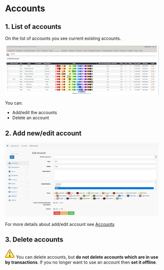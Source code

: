 # Accounts

## 1. List of accounts

On the list of accounts you see current existing accounts.

![List of accounts](../../.gitbook/assets/admin_accounts%20%281%29.png)

You can:

* Add/edit the accounts
* Delete an account

## 2. Add new/edit account

![Creation of new account](../../.gitbook/assets/accounts_edit%20%281%29.png)

For more details about add/edit account see [Accounts](../the-user-side/accounts.md)

## 3. Delete accounts

![Important](../../.gitbook/assets/important%20%281%29.png) You can delete accounts, but **do not delete accounts which are in use by transactions**. If you no longer want to use an account then **set it offline**.

